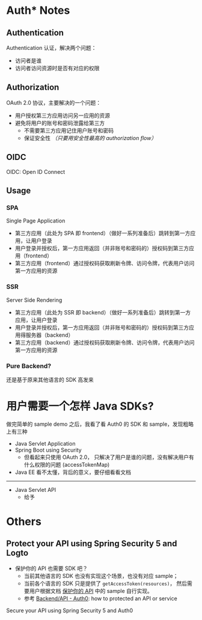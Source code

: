 # Auth\* Notes

## Authentication

Authentication 认证，解决两个问题：

-   访问者是谁
-   访问者访问资源时是否有对应的权限

## Authorization

OAuth 2.0 协议，主要解决的一个问题：

-   用户授权第三方应用访问另一应用的资源
-   避免将用户的账号和密码泄露给第三方
    -   不需要第三方应用记住用户账号和密码
    -   保证安全性 _（只要用安全性最高的 authorization flow）_

## OIDC

OIDC: Open ID Connect

## Usage

### SPA

Single Page Application

-   第三方应用（此处为 SPA 即 frontend）（做好一系列准备后）跳转到第一方应用，让用户登录
-   用户登录并授权后，第一方应用返回（并非账号和密码的）授权码到第三方应用（frontend）
-   第三方应用（frontend）通过授权码获取刷新令牌、访问令牌，代表用户访问第一方应用的资源

### SSR

Server Side Rendering

-   第三方应用（此处为 SSR 即 backend）（做好一系列准备后）跳转到第一方应用，让用户登录
-   用户登录并授权后，第一方应用返回（并非账号和密码的）授权码到第三方应用得服务器（backend）
-   第三方应用（backend）通过授权码获取刷新令牌、访问令牌，代表用户访问第一方应用的资源

### Pure Backend?

还是基于原来其他语言的 SDK 高发来

# 用户需要一个怎样 Java SDKs?

做完简单的 sample demo 之后，我看了看 Auth0 的 SDK 和 sample，发现粗略上有三种

-   Java Servlet Application
-   Spring Boot using Security
    -   但看起来只使用 OAuth 2.0，
        只解决了用户是谁的问题，没有解决用户有什么权限的问题 (accessTokenMap)
-   Java EE 看不太懂，背后的意义，要仔细看看文档

---

-   Java Servlet API
    -   给予

# Others

## Protect your API using Spring Security 5 and Logto

-   保护你的 API 也需要 SDK 吧？
    -   当前其他语言的 SDK 也没有实现这个场景，也没有对应 sample；
    -   当前各个语言的 SDK 只是提供了 `getAccessToken(resources)`，
        然后需要用户根据文档 [保护你的 API](https://docs.logto.io/zh-cn/docs/recipes/protect-your-api/)
        中的 sample 自行实现。
    -   参考 [Backend/API - Auth0](https://auth0.com/docs/quickstart/backend/java-spring-security5/interactive): how to protected an API or service

Secure your API using Spring Security 5 and Auth0
